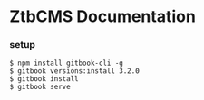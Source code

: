 ZtbCMS Documentation
=======


### setup

```shell
$ npm install gitbook-cli -g
$ gitbook versions:install 3.2.0
$ gitbook install
$ gitbook serve
```
